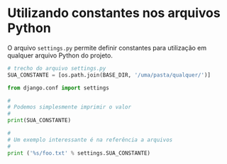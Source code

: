Utilizando constantes nos arquivos Python
===

O arquivo `settings.py` permite definir constantes para utilização em qualquer arquivo Python do projeto. 

```python
# trecho do arquivo settings.py
SUA_CONSTANTE = [os.path.join(BASE_DIR, '/uma/pasta/qualquer/')]
```


```python
from django.conf import settings

#
# Podemos simplesmente imprimir o valor
#
print(SUA_CONSTANTE)

#
# Um exemplo interessante é na referência a arquivos
#
print ('%s/foo.txt' % settings.SUA_CONSTANTE)
```